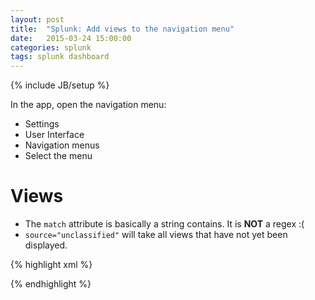 ```yaml
---
layout: post
title:  "Splunk: Add views to the navigation menu"
date:   2015-03-24 15:00:00
categories: splunk
tags: splunk dashboard
---
```

{% include JB/setup %}

In the app, open the navigation menu:
* Settings
* User Interface
* Navigation menus
* Select the menu

Views
=====
* The `match` attribute is basically a string contains.  It is **NOT** a regex :(
* `source="unclassified"` will take all views that have not yet been displayed.

{% highlight xml %}
<collection label="Transactions">
  <view source="unclassified" match="transaction" />
</collection>

<collection label="Views">
  <view source="unclassified" />
</collection>
{% endhighlight %}
